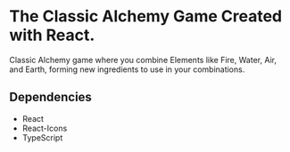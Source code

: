 # The Classic Alchemy Game Created with React.
Classic Alchemy game where you combine Elements like Fire, Water, Air, and Earth, forming new ingredients to use in your combinations.

## Dependencies
- React
- React-Icons
- TypeScript
